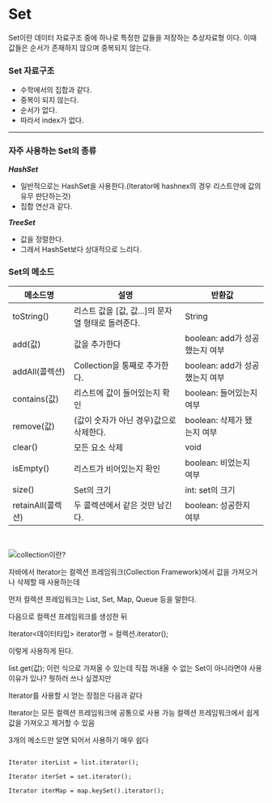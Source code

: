 # Set

Set이란 데이터 자료구조 중에 하나로 특정한 값들을 저장하는 추상자료형 이다.
이때 값들은 순서가 존재하지 않으며 중복되지 않는다.

### Set 자료구조
- 수학에서의 집합과 같다.
- 중복이 되지 않는다.
- 순서가 없다.
- 따라서 index가 없다.

----------

### 자주 사용하는 Set의 종류

***HashSet***
- 일반적으로는 HashSet을 사용한다.(Iterator에 hashnex의 경우 리스트안에 값의 유무 판단하는것)
- 집합 연산과 같다.


***TreeSet***
- 값을 정렬한다.
- 그래서 HashSet보다 상대적으로 느리다.


### Set의 메소드

|메소드명|설명|반환값|
|-----|------|------|
|toString()|	리스트 값을 [값, 값...]의 문자열 형태로 돌려준다.|	String|
|add(값)|	값을 추가한다	|boolean: add가 성공했는지 여부|
|addAll(콜렉션)|	Collection을 통째로 추가한다.|	boolean: add가 성공했는지 여부|
|contains(값)|	리스트에 값이 들어있는지 확인	|boolean: 들어있는지 여부|
|remove(값)	|(값이 숫자가 아닌 경우)값으로 삭제한다.|	boolean: 삭제가 됐는지 여부|
|clear()|	모든 요소 삭제	|void|
|isEmpty()|	리스트가 비어있는지 확인	|boolean: 비었는지 여부|
|size()|	Set의 크기|	int: set의 크기
|retainAll(콜렉션)|	두 콜렉션에서 같은 것만 남긴다.|	boolean: 성공한지 여부

<br>

![collection이란?](https://img1.daumcdn.net/thumb/R1280x0/?scode=mtistory2&fname=https%3A%2F%2Fk.kakaocdn.net%2Fdn%2Ft8sQk%2Fbtq6WifU6ly%2FdGiXkfOlXPmkZkIkIgueI0%2Fimg.png "collection설명")

자바에서 Iterator는 컬렉션 프레임워크(Collection Framework)에서 값을 가져오거나 삭제할 때 사용하는데

먼저 컬렉션 프레임워크는 List, Set, Map, Queue 등을 말한다.
 

다음으로 컬렉션 프레임워크를 생성한 뒤

Iterator<데이터타입> iterator명 = 컬렉션.iterator();

이렇게 사용하게 된다.

list.get(값); 이런 식으로 가져올 수 있는데 직접 꺼내올 수 없는 Set이 아니라면야
사용 이유가 있나? 뭣하러 쓰나 싶겠지만

Iterator를 사용할 시 얻는 장점은 다음과 같다

Iterator는 모든 컬렉션 프레임워크에 공통으로 사용 가능 컬렉션 프레임워크에서 쉽게 값을 가져오고 제거할 수 있음

3개의 메소드만 알면 되어서 사용하기 매우 쉽다


<code>
Iterator<String> iterList = list.iterator();<br>
Iterator<String> iterSet = set.iterator();<br>
Iterator<String> iterMap = map.keySet().iterator();
</code>